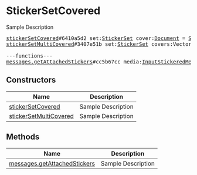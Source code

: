 # StickerSetCovered

Sample Description

<pre>
<a href="../constructor/stickerSetCovered">stickerSetCovered</a>#6410a5d2 set:<a href="../type/StickerSet.md">StickerSet</a> cover:<a href="../type/Document.md">Document</a> = <a href="../type/StickerSetCovered.md">StickerSetCovered</a>;
<a href="../constructor/stickerSetMultiCovered">stickerSetMultiCovered</a>#3407e51b set:<a href="../type/StickerSet.md">StickerSet</a> covers:Vector&lt;<a href="../type/Document.md">Document</a>&gt; = <a href="../type/StickerSetCovered.md">StickerSetCovered</a>;

---functions---
<a href="../method/messages.getAttachedStickers">messages.getAttachedStickers</a>#cc5b67cc media:<a href="../type/InputStickeredMedia.md">InputStickeredMedia</a> = Vector&lt;<a href="../type/StickerSetCovered.md">StickerSetCovered</a>&gt;;
</pre>

## Constructors

| Name | Description |
|------|-------------|
| [stickerSetCovered](../constructor/stickerSetCovered.md) | Sample Description |
| [stickerSetMultiCovered](../constructor/stickerSetMultiCovered.md) | Sample Description |

## Methods

| Name | Description |
|------|-------------|
| [messages.getAttachedStickers](../method/messages.getAttachedStickers.md) | Sample Description |
